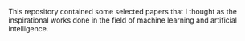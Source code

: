 This repository contained some selected papers that I thought as the inspirational works done in the field of machine learning and artificial intelligence.
